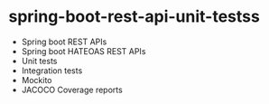 # spring-boot-rest-api-unit-testss

- Spring boot REST APIs
- Spring boot HATEOAS REST APIs
- Unit tests
- Integration tests
- Mockito
- JACOCO Coverage reports
